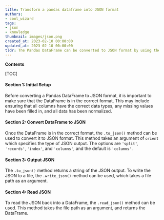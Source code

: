 ```yaml
---
title: Transform a pandas dataframe into JSON format
authors:
- cool_wizard
tags:
- json
- knowledge
thumbnail: images/json.png
created_at: 2023-02-10 00:00:00
updated_at: 2023-02-10 00:00:00
tldr: The Pandas DataFrame can be converted to JSON format by using the DataFrame.to\_json() method.
---
```


**Contents**

[TOC]

#### Section 1: Initial Setup

Before converting a Pandas DataFrame to JSON format, it is important to make sure that the DataFrame is in the correct format. This may include ensuring that all columns have the correct data types, any missing values have been filled in, and all data has been normalized.

#### Section 2: Convert DataFrame to JSON

Once the DataFrame is in the correct format, the `.to_json()` method can be used to convert it to JSON format. This method takes an argument of `orient` which specifies the type of JSON output. The options are `'split'`, `'records'`, `'index'`, and `'columns'`, and the default is `'columns'`.

#### Section 3: Output JSON

The `.to_json()` method returns a string of the JSON output. To write the JSON to a file, the `.write_json()` method can be used, which takes a file path as an argument.

#### Section 4: Read JSON

To read the JSON back into a DataFrame, the `.read_json()` method can be used. This method takes the file path as an argument, and returns the DataFrame.
